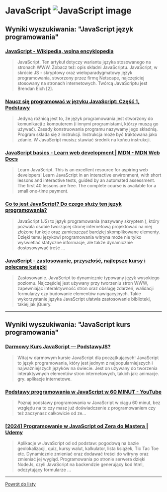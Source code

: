 # __JavaScript ![JavaScript image](https://www.tiobe.com/wp-content/themes/tiobe/tiobe-index/images/JavaScript.png)__ 
 
## Wyniki wyszukiwania: "JavaScript język programowania" 
 
### [JavaScript - Wikipedia, wolna encyklopedia](https://pl.wikipedia.org/wiki/JavaScript) 
 
 > JavaScript. Ten artykuł dotyczy wariantu języka stosowanego na stronach WWW. Zobacz też: opis składni JavaScriptu. JavaScript, w skrócie JS - skryptowy oraz wieloparadygmatowy język programowania, stworzony przez firmę Netscape, najczęściej stosowany na stronach internetowych. Twórcą JavaScriptu jest Brendan Eich [2].
 
 
 
 
### [Naucz się programować w języku JavaScript: Część 1, Podstawy](https://code.tutsplus.com/pl/learn-computer-science-with-javascript-part-1-basics--cms-29315t) 
 
 > Jedyną różnicą jest to, że język programowania jest stworzony do komunikacji z komputerem (i innymi programistami, którzy muszą go używać). Zasady konstruowania programu nazywamy jego składnią. Program składa się z instrukcji. Instrukcja może być traktowana jako zdanie. W JavaScript musisz stawiać średnik na końcu instrukcji.
 
 
 
 
### [JavaScript basics - Learn web development | MDN - MDN Web Docs](https://developer.mozilla.org/pl/docs/Learn/Getting_started_with_the_web/JavaScript_basics) 
 
 > Learn JavaScript. This is an excellent resource for aspiring web developers! Learn JavaScript in an interactive environment, with short lessons and interactive tests, guided by an automated assessment. The first 40 lessons are free. The complete course is available for a small one-time payment.
 
 
 
 
### [Co to jest JavaScript? Do czego służy ten język programowania?](https://e-pasje.pl/co-to-jest-javascript-do-czego-sluzy-ten-jezyk-programowania/) 
 
 > JavaScript (JS) to język programowania (nazywany skryptem ), który pozwala osobie tworzącej stronę internetową projektować na niej złożone funkcje oraz zamieszczać bardziej skomplikowane elementy. Dzięki temu językowi programowania witryna może nie tylko wyświetlać statyczne informacje, ale także dynamicznie dostosowywać treść ...
 
 
 
 
### [JavaScript - zastosowanie, przyszłość, najlepsze kursy i polecane książki](https://jaki-jezyk-programowania.pl/technologie/javascript/) 
 
 > Zastosowanie. JavaScript to dynamicznie typowany język wysokiego poziomu. Najczęściej jest używany przy tworzeniu stron WWW, zapewniając interaktywność stron oraz obsługę zdarzeń, walidacji formularzy czy budowanie elementów nawigacyjnych. Takie wykorzystanie języka JavaScript ułatwia zastosowanie biblioteki, takiej jak jQuery.
 
 
 
 

 
---
 
## Wyniki wyszukiwania: "JavaScript kurs programowania" 
 
### [Darmowy Kurs JavaScript — PodstawyJS?](https://podstawyjs.pl/) 
 
 > Witaj w darmowym kursie JavaScript dla początkujących! JavaScript to język programowania, który jest jednym z najpopularniejszych i najważniejszych języków na świecie. Jest on używany do tworzenia interaktywnych elementów stron internetowych, takich jak: animacje. gry. aplikacje internetowe.
 
 
 
 
### [Podstawy programowania w JavaScript w 60 MINUT - YouTube](https://www.youtube.com/watch?v=udxqsJXJM5Q) 
 
 > Poznaj podstawy programowania w JavaScript w ciągu 60 minut, bez względu na to czy masz już doświadczenie z programowaniem czy też zaczynasz całkowicie od ze...
 
 
 
 
### [[2024] Programowanie w JavaScript od Zera do Mastera | Udemy](https://www.udemy.com/course/kurs-programowanie-w-javascript-od-zera-do-mastera/) 
 
 > Aplikacje w JavaScript od od podstaw: pogodową na bazie geolokalizacji, quiz, kursy walut, kalkulator, lista książek, Tic Tac Toe etc. Dynamicznie zmieniać oraz dodawać treści do witryny oraz zmieniać jej wygląd. Programowania po stronie serwera dzięki NodeJs, czyli JavaScript na backendzie generujący kod html, odczytujący formularze ...
 
 
 
 

 
---
 
 [Powrót do listy](../top20.md)